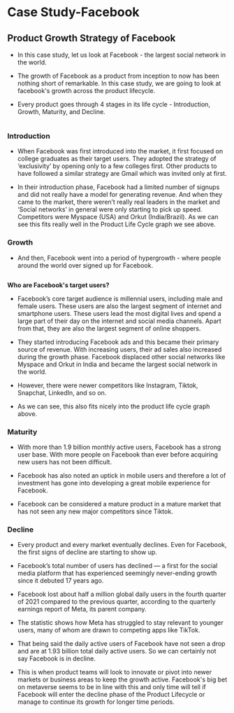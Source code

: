 # Case Study-Facebook

## Product Growth Strategy of Facebook
 

 

- In this case study, let us look at Facebook - the largest social network in the world. 

- The growth of Facebook as a product from inception to now has been nothing short of remarkable. In this case study, we are going to look at facebook's growth across the product lifecycle.  

- Every product goes through 4 stages in its life cycle - Introduction, Growth, Maturity, and Decline. 


<image>

### Introduction 

- When Facebook was first introduced into the market, it first focused on college graduates as their target users. They adopted the strategy of ‘exclusivity’ by opening only to a few colleges first. Other products to have followed a similar strategy are Gmail which was invited only at first.

 - In their introduction phase, Facebook had a limited number of signups and did not really have a model for generating revenue. And when they came to the market, there weren’t really real leaders in the market and ‘Social networks’ in general were only starting to pick up speed. Competitors were Myspace (USA) and Orkut (India/Brazil). As we can see this fits really well in the Product Life Cycle graph we see above.



### Growth 

- And then, Facebook went into a period of hypergrowth - where people around the world over signed up for Facebook.  

<image>


**Who are Facebook's target users?**

- Facebook’s core target audience is millennial users, including male and female users. These users are also the largest segment of internet and smartphone users. These users lead the most digital lives and spend a large part of their day on the internet and social media channels. Apart from that, they are also the largest segment of online shoppers. 

- They started introducing Facebook ads and this became their primary source of revenue. With increasing users, their ad sales also increased during the growth phase. Facebook displaced other social networks like Myspace and Orkut in India and became the largest social network in the world.  

- However, there were newer competitors like Instagram, Tiktok, Snapchat, LinkedIn, and so on. 

- As we can see, this also fits nicely into the product life cycle graph above.



### Maturity 

- With more than 1.9 billion monthly active users, Facebook has a strong user base. With more people on Facebook than ever before acquiring new users has not been difficult.  

- Facebook has also noted an uptick in mobile users and therefore a lot of investment has gone into developing a great mobile experience for Facebook. 

 

- Facebook can be considered a mature product in a mature market that has not seen any new major competitors since Tiktok. 

 

### Decline 

- Every product and every market eventually declines. Even for Facebook, the first signs of decline are starting to show up.  

- Facebook’s total number of users has declined — a first for the social media platform that has experienced seemingly never-ending growth since it debuted 17 years ago. 

- Facebook lost about half a million global daily users in the fourth quarter of 2021 compared to the previous quarter, according to the quarterly earnings report of Meta, its parent company. 

- The statistic shows how Meta has struggled to stay relevant to younger users, many of whom are drawn to competing apps like TikTok. 

- That being said the daily active users of Facebook have not seen a drop and are at 1.93 billion total daily active users. So we can certainly not say Facebook is in decline.  

- This is when product teams will look to innovate or pivot into newer markets or business areas to keep the growth active. Facebook's big bet on metaverse seems to be in line with this and only time will tell if Facebook will enter the decline phase of the Product Lifecycle or manage to continue its growth for longer time periods. 